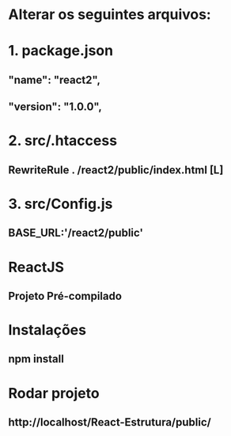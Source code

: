 # Alterar os seguintes arquivos:

# 1. package.json
## "name": "react2",
## "version": "1.0.0",

# 2. src/.htaccess
## RewriteRule . /react2/public/index.html [L]

# 3. src/Config.js
## BASE_URL:'/react2/public'

# ReactJS 
## Projeto Pré-compilado

# Instalações
## npm install

# Rodar projeto
## http://localhost/React-Estrutura/public/